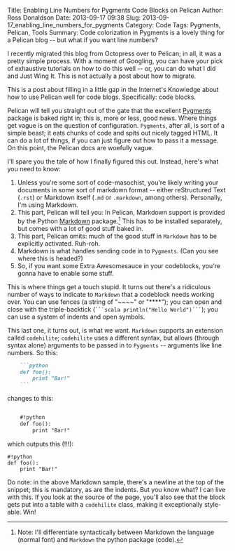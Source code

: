 Title: Enabling Line Numbers for Pygments Code Blocks on Pelican
Author: Ross Donaldson
Date: 2013-09-17 09:38
Slug: 2013-09-17_enabling_line_numbers_for_pygments
Category: Code
Tags: Pygments, Pelican, Tools
Summary: Code colorization in Pygments is a lovely thing for a Pelican blog -- but what if you want line numbers?


I recently migrated this blog from Octopress over to Pelican; in all, it was a pretty simple process. With a moment of Googling, you can have your pick of exhaustive tutorials on how to do this well -- or, you can do what I did and Just Wing It. This is not actually a post about how to migrate.

This is a post about filling in a little gap in the Internet's Knowledge about how to use Pelican well for code blogs. Specifically: code blocks.

Pelican will tell you straight out of the gate that the excellent [Pygments](http://pygments.org/) package is baked right in; this is, more or less, good news. Where things get vague is on the question of configuration. `Pygments`, after all, is sort of a simple beast; it eats chunks of code and spits out nicely tagged HTML. It can do a lot of things, if you can just figure out how to pass it a message. On this point, the Pelican docs are woefully vague.

I'll spare you the tale of how I finally figured this out. Instead, here's what you need to know:

1. Unless you're some sort of code-masochist, you're likely writing your documents in some sort of markdown format -- either reStructured Text (`.rst`) or Markdown itself (`.md` or `.markdown`, among others). Personally, I'm using Markdown.
2. This part, Pelican will tell you: In Pelican, Markdown support is provided by the Python [Markdown](https://pypi.python.org/pypi/Markdown) package.[^md] This has to be installed separately, but comes with a lot of good stuff baked in.
3. This part, Pelican omits: much of the good stuff in `Markdown` has to be explicitly activated. Ruh-roh.
4. Markdown is what handles sending code in to `Pygments`. (Can you see where this is headed?)
5. So, if you want some Extra Awesomesauce in your codeblocks, you're gonna have to enable some stuff.

This is where things get a touch stupid. It turns out there's a ridiculous number of ways to indicate to `Markdown` that a codeblock needs working over. You can use fences (a string of "~~~~" or "****"); you can open and close with the triple-backtick (` ```scala println("Hello World")``` `); you can use a system of indents and open symbols.

This last one, it turns out, is what we want. `Markdown` supports an extension called `codehilite`; `codehilite` uses a different syntax, but allows (through syntax alone) arguments to be passed in to `Pygments` -- arguments like line numbers. So this:

```markdown
	```python
	def foo():
		print "Bar!"
	```
```
changes to this:

```markdown

	#!python
    def foo():
    	print "Bar!"
```
which outputs this (!!!):

	#!python
    def foo():
    	print "Bar!"

Do note: in the above Markdown sample, there's a newline at the top of the snippet; this is mandatory, as are the indents. But you know what? I can live with this. If you look at the source of the page, you'll also see that the block gets put into a table with a `codehilite` class, making it exceptionally style-able. Win!

[^md]: Note: I'll differentiate syntactically between Markdown the language (normal font) and `Markdown` the python package (code).
